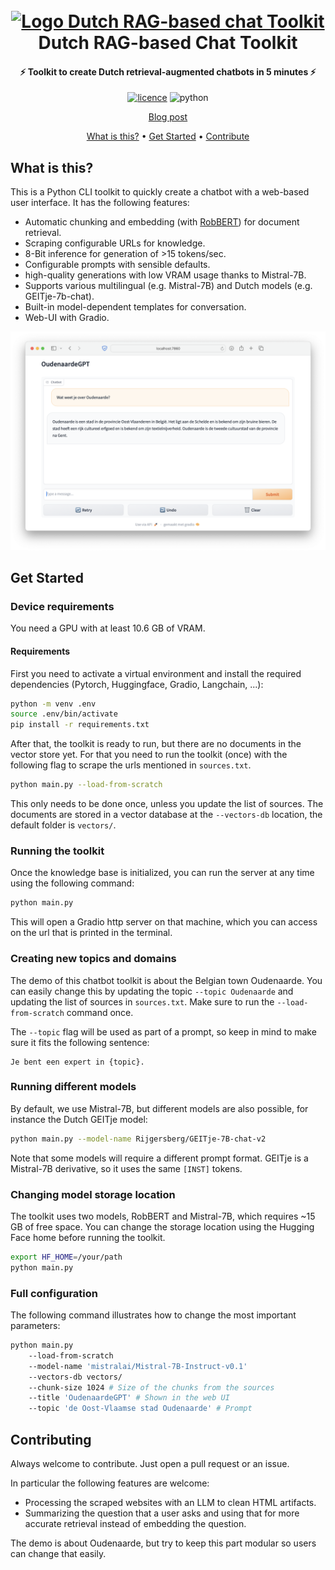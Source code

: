 <h1 align="center">
  <br>
  <a href="pieter.ai/blog/2023/dutch-chat-toolkit/"><img src="https://github.com/iPieter/dutch-chat-toolkit/blob/master/assets/logo.png?raw=true" alt="Logo Dutch RAG-based chat Toolkit" width="200"></a>
  <br>
Dutch RAG-based Chat Toolkit
  <br>
</h1>

<h4 align="center">⚡ Toolkit to create Dutch retrieval-augmented chatbots in 5 minutes ⚡</h4>
<p align="center">
<a href="https://opensource.org/licenses/MIT">
	  <img alt="licence" src="https://img.shields.io/badge/License-MIT-green.svg"/></a>
	  <img alt="python" src="https://img.shields.io/badge/Python-3.10-green.svg?logo=Python&logoColor=white"/>
</p>
<p align="center">
  <a href="https://pieter.ai/blog/2023/dutch-chat-toolkit/">Blog post</a>
</p>
<p align="center">
  <a href="#what-is-this">What is this?</a> •
  <a href="#get-started">Get Started</a> •
  <a href="#contributing">Contribute</a>
</p>



## What is this?
This is a Python CLI toolkit to quickly create a chatbot with a web-based user interface. It has the following features:

- Automatic chunking and embedding (with [RobBERT](https://pieter.ai/robbert)) for document retrieval.
- Scraping configurable URLs for knowledge.
- 8-Bit inference for generation of >15 tokens/sec. 
- Configurable prompts with sensible defaults.
- high-quality generations with low VRAM usage thanks to Mistral-7B.
- Supports various multilingual (e.g. Mistral-7B) and Dutch models (e.g. GEITje-7b-chat).
- Built-in model-dependent templates for conversation.
- Web-UI with Gradio.

![Screenshot of the Web-UI](assets/screenshot.png)

## Get Started

### Device requirements
You need a GPU with at least 10.6 GB of VRAM. 

#### Requirements
First you need to activate a virtual environment and install the required dependencies (Pytorch, Huggingface, Gradio, Langchain, ...):

```bash
python -m venv .env
source .env/bin/activate
pip install -r requirements.txt
```

After that, the toolkit is ready to run, but there are no documents in the vector store yet. For that you need to run the toolkit (once) with the following flag to scrape the urls mentioned in `sources.txt`.

```bash
python main.py --load-from-scratch
```

This only needs to be done once, unless you update the list of sources. The documents are stored in a vector database at the `--vectors-db` location, the default folder is `vectors/`.

### Running the toolkit
Once the knowledge base is initialized, you can run the server at any time using the following command: 

```bash
python main.py
```

This will open a Gradio http server on that machine, which you can access on the url that is printed in the terminal.

### Creating new topics and domains
The demo of this chatbot toolkit is about the Belgian town Oudenaarde. You can easily change this by updating the topic `--topic Oudenaarde` and updating the list of sources in `sources.txt`. Make sure to run the `--load-from-scratch` command once.

The `--topic` flag will be used as part of a prompt, so keep in mind to make sure it fits the following sentence:

```text
Je bent een expert in {topic}.
```

### Running different models
By default, we use Mistral-7B, but different models are also possible, for instance the Dutch GEITje model:

```bash
python main.py --model-name Rijgersberg/GEITje-7B-chat-v2
```

Note that some models will require a different prompt format. GEITje is a Mistral-7B derivative, so it uses the same `[INST]` tokens. 

### Changing model storage location
The toolkit uses two models, RobBERT and Mistral-7B, which requires ~15 GB of free space. You can change the storage location using the Hugging Face home before running the toolkit.

```bash
export HF_HOME=/your/path
python main.py
```

### Full configuration
The following command illustrates how to change the most important parameters:

```bash
python main.py 
    --load-from-scratch 
    --model-name 'mistralai/Mistral-7B-Instruct-v0.1' 
    --vectors-db vectors/ 
    --chunk-size 1024 # Size of the chunks from the sources
    --title 'OudenaardeGPT' # Shown in the web UI
    --topic 'de Oost-Vlaamse stad Oudenaarde' # Prompt
```

## Contributing
Always welcome to contribute. Just open a pull request or an issue.

In particular the following features are welcome:
- Processing the scraped websites with an LLM to clean HTML artifacts.
- Summarizing the question that a user asks and using that for more accurate retrieval instead of embedding the question.

The demo is about Oudenaarde, but try to keep this part modular so users can change that easily.
